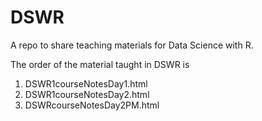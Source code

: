 # DSWR
A repo to share teaching materials for Data Science with R.

The order of the material taught in DSWR is

1. DSWR1courseNotesDay1.html
2. DSWR1courseNotesDay2.html
3. DSWRcourseNotesDay2PM.html
